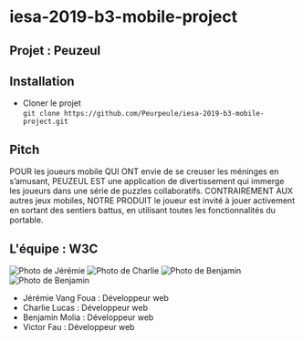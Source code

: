# iesa-2019-b3-mobile-project

## Projet : Peuzeul

## Installation
* Cloner le projet  
`git clone https://github.com/Peurpeule/iesa-2019-b3-mobile-project.git`


## Pitch
POUR les joueurs mobile QUI ONT envie de se creuser les méninges en s’amusant, PEUZEUL EST une application de divertissement qui immerge les joueurs dans une série de puzzles collaboratifs. CONTRAIREMENT AUX autres jeux mobiles, NOTRE PRODUIT le joueur est invité à jouer activement en sortant des sentiers battus, en utilisant toutes les fonctionnalités du portable.

## L'équipe : W3C
![Photo de Jérémie](https://image.noelshack.com/fichiers/2019/15/5/1555082184-webp-net-resizeimage-2.jpg)
![Photo de Charlie](https://image.noelshack.com/fichiers/2019/15/5/1555082168-webp-net-resizeimage-1.jpg)
![Photo de Benjamin](https://image.noelshack.com/fichiers/2019/15/5/1555081993-webp-net-resizeimage.jpg)
![Photo de Benjamin](https://image.noelshack.com/fichiers/2019/15/5/1555081993-webp-net-resizeimage.jpg)
* Jérémie Vang Foua : Développeur web  
* Charlie Lucas : Développeur web  
* Benjamin Molia : Développeur web 
* Victor Fau : Développeur web 

